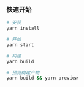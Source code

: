 ### 快速开始

```bash
# 安装
yarn install

# 开始
yarn start

# 构建
yarn build

# 预览构建产物
yarn build && yarn preview
```
